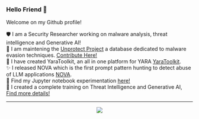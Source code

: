 ### Hello Friend 👋

Welcome on my Github profile! 

 🛡️  I am a Security Researcher working on malware analysis, threat intelligence and Generative AI! <br />
 👾  I am maintening the [Unprotect Project](https://unprotect.it/) a database dedicated to malware evasion techniques. [Contribute Here!](https://github.com/Unprotect-Project/Unprotect_Submission)<br />
 🥷  I have created YaraToolkit, an all in one platform for YARA [YaraToolkit](https://yaratoolkit.securitybreak.io/).<br />
 ✨  I released NOVA which is the first prompt pattern hunting to detect abuse of LLM applications [NOVA](https://novahunting.ai).<br />
 🧪  Find my Jupyter notebook experimentation [here!](https://fr0gger.github.io/jupyter-collection/) <br />
 🤖  I created a complete training on Threat Intelligence and Generative AI, [Find more details!](https://store.securitybreak.io/ctiai)
 
---

<p align="center">
  <img src="https://github-readme-stats.vercel.app/api?username=fr0gger&show_icons=true&theme=tokyonight"/>
</p>
